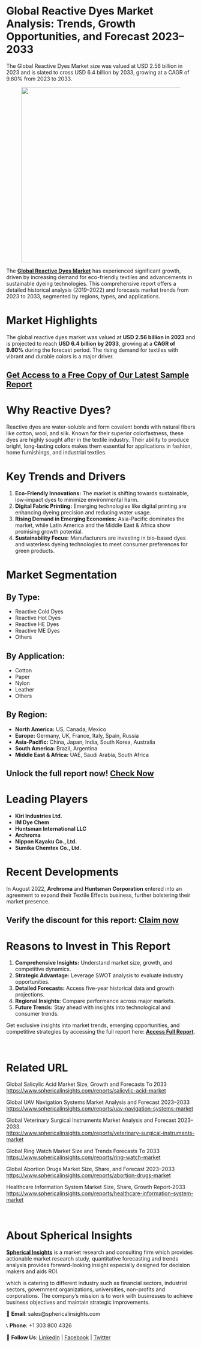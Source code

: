 <h1 id="5bb2" class="pw-post-title fo fp fq bf fr fs ft fu fv fw fx fy fz ga gb gc gd ge gf gg gh gi gj gk gl gm gn go gp gq bk" data-testid="storyTitle" data-selectable-paragraph="">Global Reactive Dyes Market Analysis: Trends, Growth Opportunities, and Forecast 2023&ndash;2033</h1>
<div class="fj fk fl fm fn">
<div class="ab cb">
<div class="ci bh ev ew ex ey">
<p id="b595" class="pw-post-body-paragraph lg lh fq li b lj lk ll lm ln lo lp lq lr ls lt lu lv lw lx ly lz ma mb mc md fj bk" data-selectable-paragraph="">The Global Reactive Dyes Market size was valued at USD 2.56 billion in 2023 and is slated to cross USD 6.4 billion by 2033, growing at a CAGR of 9.60% from 2023 to 2033.</p>
<figure class="mh mi mj mk ml mm me mf paragraph-image">
<div class="mn mo ed mp bh mq" tabindex="0">
<div class="me mf mg"><picture><source srcset="https://miro.medium.com/v2/resize:fit:640/format:webp/1*6AIJUqoawki34k-Rdm1MbA.jpeg 640w, https://miro.medium.com/v2/resize:fit:720/format:webp/1*6AIJUqoawki34k-Rdm1MbA.jpeg 720w, https://miro.medium.com/v2/resize:fit:750/format:webp/1*6AIJUqoawki34k-Rdm1MbA.jpeg 750w, https://miro.medium.com/v2/resize:fit:786/format:webp/1*6AIJUqoawki34k-Rdm1MbA.jpeg 786w, https://miro.medium.com/v2/resize:fit:828/format:webp/1*6AIJUqoawki34k-Rdm1MbA.jpeg 828w, https://miro.medium.com/v2/resize:fit:1100/format:webp/1*6AIJUqoawki34k-Rdm1MbA.jpeg 1100w, https://miro.medium.com/v2/resize:fit:1400/format:webp/1*6AIJUqoawki34k-Rdm1MbA.jpeg 1400w" type="image/webp" sizes="(min-resolution: 4dppx) and (max-width: 700px) 50vw, (-webkit-min-device-pixel-ratio: 4) and (max-width: 700px) 50vw, (min-resolution: 3dppx) and (max-width: 700px) 67vw, (-webkit-min-device-pixel-ratio: 3) and (max-width: 700px) 65vw, (min-resolution: 2.5dppx) and (max-width: 700px) 80vw, (-webkit-min-device-pixel-ratio: 2.5) and (max-width: 700px) 80vw, (min-resolution: 2dppx) and (max-width: 700px) 100vw, (-webkit-min-device-pixel-ratio: 2) and (max-width: 700px) 100vw, 700px" /><source srcset="https://miro.medium.com/v2/resize:fit:640/1*6AIJUqoawki34k-Rdm1MbA.jpeg 640w, https://miro.medium.com/v2/resize:fit:720/1*6AIJUqoawki34k-Rdm1MbA.jpeg 720w, https://miro.medium.com/v2/resize:fit:750/1*6AIJUqoawki34k-Rdm1MbA.jpeg 750w, https://miro.medium.com/v2/resize:fit:786/1*6AIJUqoawki34k-Rdm1MbA.jpeg 786w, https://miro.medium.com/v2/resize:fit:828/1*6AIJUqoawki34k-Rdm1MbA.jpeg 828w, https://miro.medium.com/v2/resize:fit:1100/1*6AIJUqoawki34k-Rdm1MbA.jpeg 1100w, https://miro.medium.com/v2/resize:fit:1400/1*6AIJUqoawki34k-Rdm1MbA.jpeg 1400w" sizes="(min-resolution: 4dppx) and (max-width: 700px) 50vw, (-webkit-min-device-pixel-ratio: 4) and (max-width: 700px) 50vw, (min-resolution: 3dppx) and (max-width: 700px) 67vw, (-webkit-min-device-pixel-ratio: 3) and (max-width: 700px) 65vw, (min-resolution: 2.5dppx) and (max-width: 700px) 80vw, (-webkit-min-device-pixel-ratio: 2.5) and (max-width: 700px) 80vw, (min-resolution: 2dppx) and (max-width: 700px) 100vw, (-webkit-min-device-pixel-ratio: 2) and (max-width: 700px) 100vw, 700px" data-testid="og" /><img class="bh ko mr c" src="https://miro.medium.com/v2/resize:fit:945/1*6AIJUqoawki34k-Rdm1MbA.jpeg" alt="" width="700" height="467" /></picture></div>
</div>
</figure>
<p id="4b54" class="pw-post-body-paragraph lg lh fq li b lj lk ll lm ln lo lp lq lr ls lt lu lv lw lx ly lz ma mb mc md fj bk" data-selectable-paragraph="">The&nbsp;<a class="af ms" href="https://www.sphericalinsights.com/reports/reactive-dyes-market" target="_blank" rel="noopener ugc nofollow"><strong class="li fr">Global Reactive Dyes Market</strong></a>&nbsp;has experienced significant growth, driven by increasing demand for eco-friendly textiles and advancements in sustainable dyeing technologies. This comprehensive report offers a detailed historical analysis (2019&ndash;2022) and forecasts market trends from 2023 to 2033, segmented by regions, types, and applications.</p>
<h1 id="c55e" class="mt mu fq bf mv mw mx my mz na nb nc nd ne nf ng nh ni nj nk nl nm nn no np nq bk" data-selectable-paragraph="">Market Highlights</h1>
<p id="e172" class="pw-post-body-paragraph lg lh fq li b lj nr ll lm ln ns lp lq lr nt lt lu lv nu lx ly lz nv mb mc md fj bk" data-selectable-paragraph="">The global reactive dyes market was valued at&nbsp;<strong class="li fr">USD 2.56 billion in 2023</strong>&nbsp;and is projected to reach&nbsp;<strong class="li fr">USD 6.4 billion by 2033</strong>, growing at a&nbsp;<strong class="li fr">CAGR of 9.60%</strong>&nbsp;during the forecast period. The rising demand for textiles with vibrant and durable colors is a major driver.</p>
<h2 id="0b25" class="nw mu fq bf mv nx ny nz mz oa ob oc nd lr od oe of lv og oh oi lz oj ok ol om bk" data-selectable-paragraph=""><a class="af ms" href="https://www.sphericalinsights.com/request-sample/7914" target="_blank" rel="noopener ugc nofollow">Get Access to a Free Copy of Our Latest Sample Report</a></h2>
<h1 id="de99" class="mt mu fq bf mv mw mx my mz na nb nc nd ne nf ng nh ni nj nk nl nm nn no np nq bk" data-selectable-paragraph="">Why Reactive Dyes?</h1>
<p id="e2a1" class="pw-post-body-paragraph lg lh fq li b lj nr ll lm ln ns lp lq lr nt lt lu lv nu lx ly lz nv mb mc md fj bk" data-selectable-paragraph="">Reactive dyes are water-soluble and form covalent bonds with natural fibers like cotton, wool, and silk. Known for their superior colorfastness, these dyes are highly sought after in the textile industry. Their ability to produce bright, long-lasting colors makes them essential for applications in fashion, home furnishings, and industrial textiles.</p>
<h1 id="b0d7" class="mt mu fq bf mv mw mx my mz na nb nc nd ne nf ng nh ni nj nk nl nm nn no np nq bk" data-selectable-paragraph="">Key Trends and Drivers</h1>
<ol class="">
<li id="ae3a" class="lg lh fq li b lj nr ll lm ln ns lp lq lr nt lt lu lv nu lx ly lz nv mb mc md on oo op bk" data-selectable-paragraph=""><strong class="li fr">Eco-Friendly Innovations:</strong>&nbsp;The market is shifting towards sustainable, low-impact dyes to minimize environmental harm.</li>
<li id="e2dc" class="lg lh fq li b lj oq ll lm ln or lp lq lr os lt lu lv ot lx ly lz ou mb mc md on oo op bk" data-selectable-paragraph=""><strong class="li fr">Digital Fabric Printing:</strong>&nbsp;Emerging technologies like digital printing are enhancing dyeing precision and reducing water usage.</li>
<li id="c8be" class="lg lh fq li b lj oq ll lm ln or lp lq lr os lt lu lv ot lx ly lz ou mb mc md on oo op bk" data-selectable-paragraph=""><strong class="li fr">Rising Demand in Emerging Economies:</strong>&nbsp;Asia-Pacific dominates the market, while Latin America and the Middle East &amp; Africa show promising growth potential.</li>
<li id="a1b3" class="lg lh fq li b lj oq ll lm ln or lp lq lr os lt lu lv ot lx ly lz ou mb mc md on oo op bk" data-selectable-paragraph=""><strong class="li fr">Sustainability Focus:</strong>&nbsp;Manufacturers are investing in bio-based dyes and waterless dyeing technologies to meet consumer preferences for green products.</li>
</ol>
<h1 id="67e8" class="mt mu fq bf mv mw mx my mz na nb nc nd ne nf ng nh ni nj nk nl nm nn no np nq bk" data-selectable-paragraph="">Market Segmentation</h1>
<h2 id="d789" class="nw mu fq bf mv nx ny nz mz oa ob oc nd lr od oe of lv og oh oi lz oj ok ol om bk" data-selectable-paragraph="">By Type:</h2>
<ul class="">
<li id="5525" class="lg lh fq li b lj nr ll lm ln ns lp lq lr nt lt lu lv nu lx ly lz nv mb mc md ov oo op bk" data-selectable-paragraph="">Reactive Cold Dyes</li>
<li id="5778" class="lg lh fq li b lj oq ll lm ln or lp lq lr os lt lu lv ot lx ly lz ou mb mc md ov oo op bk" data-selectable-paragraph="">Reactive Hot Dyes</li>
<li id="ed69" class="lg lh fq li b lj oq ll lm ln or lp lq lr os lt lu lv ot lx ly lz ou mb mc md ov oo op bk" data-selectable-paragraph="">Reactive HE Dyes</li>
<li id="f324" class="lg lh fq li b lj oq ll lm ln or lp lq lr os lt lu lv ot lx ly lz ou mb mc md ov oo op bk" data-selectable-paragraph="">Reactive ME Dyes</li>
<li id="98d2" class="lg lh fq li b lj oq ll lm ln or lp lq lr os lt lu lv ot lx ly lz ou mb mc md ov oo op bk" data-selectable-paragraph="">Others</li>
</ul>
<h2 id="e18b" class="nw mu fq bf mv nx ny nz mz oa ob oc nd lr od oe of lv og oh oi lz oj ok ol om bk" data-selectable-paragraph="">By Application:</h2>
<ul class="">
<li id="5851" class="lg lh fq li b lj nr ll lm ln ns lp lq lr nt lt lu lv nu lx ly lz nv mb mc md ov oo op bk" data-selectable-paragraph="">Cotton</li>
<li id="e0ef" class="lg lh fq li b lj oq ll lm ln or lp lq lr os lt lu lv ot lx ly lz ou mb mc md ov oo op bk" data-selectable-paragraph="">Paper</li>
<li id="a54d" class="lg lh fq li b lj oq ll lm ln or lp lq lr os lt lu lv ot lx ly lz ou mb mc md ov oo op bk" data-selectable-paragraph="">Nylon</li>
<li id="e589" class="lg lh fq li b lj oq ll lm ln or lp lq lr os lt lu lv ot lx ly lz ou mb mc md ov oo op bk" data-selectable-paragraph="">Leather</li>
<li id="b452" class="lg lh fq li b lj oq ll lm ln or lp lq lr os lt lu lv ot lx ly lz ou mb mc md ov oo op bk" data-selectable-paragraph="">Others</li>
</ul>
<h2 id="64b7" class="nw mu fq bf mv nx ny nz mz oa ob oc nd lr od oe of lv og oh oi lz oj ok ol om bk" data-selectable-paragraph="">By Region:</h2>
<ul class="">
<li id="7f41" class="lg lh fq li b lj nr ll lm ln ns lp lq lr nt lt lu lv nu lx ly lz nv mb mc md ov oo op bk" data-selectable-paragraph=""><strong class="li fr">North America:</strong>&nbsp;US, Canada, Mexico</li>
<li id="792d" class="lg lh fq li b lj oq ll lm ln or lp lq lr os lt lu lv ot lx ly lz ou mb mc md ov oo op bk" data-selectable-paragraph=""><strong class="li fr">Europe:</strong>&nbsp;Germany, UK, France, Italy, Spain, Russia</li>
<li id="705c" class="lg lh fq li b lj oq ll lm ln or lp lq lr os lt lu lv ot lx ly lz ou mb mc md ov oo op bk" data-selectable-paragraph=""><strong class="li fr">Asia-Pacific:</strong>&nbsp;China, Japan, India, South Korea, Australia</li>
<li id="1ed6" class="lg lh fq li b lj oq ll lm ln or lp lq lr os lt lu lv ot lx ly lz ou mb mc md ov oo op bk" data-selectable-paragraph=""><strong class="li fr">South America:</strong>&nbsp;Brazil, Argentina</li>
<li id="f51e" class="lg lh fq li b lj oq ll lm ln or lp lq lr os lt lu lv ot lx ly lz ou mb mc md ov oo op bk" data-selectable-paragraph=""><strong class="li fr">Middle East &amp; Africa:</strong>&nbsp;UAE, Saudi Arabia, South Africa</li>
</ul>
<h2 id="73b8" class="nw mu fq bf mv nx ny nz mz oa ob oc nd lr od oe of lv og oh oi lz oj ok ol om bk" data-selectable-paragraph="">Unlock the full report now!&nbsp;<a class="af ms" href="https://www.sphericalinsights.com/reports/reactive-dyes-market" target="_blank" rel="noopener ugc nofollow">Check Now</a></h2>
<h1 id="0737" class="mt mu fq bf mv mw mx my mz na nb nc nd ne nf ng nh ni nj nk nl nm nn no np nq bk" data-selectable-paragraph="">Leading Players</h1>
<ul class="">
<li id="7180" class="lg lh fq li b lj nr ll lm ln ns lp lq lr nt lt lu lv nu lx ly lz nv mb mc md ov oo op bk" data-selectable-paragraph=""><strong class="li fr">Kiri Industries Ltd.</strong></li>
<li id="6b53" class="lg lh fq li b lj oq ll lm ln or lp lq lr os lt lu lv ot lx ly lz ou mb mc md ov oo op bk" data-selectable-paragraph=""><strong class="li fr">IM Dye Chem</strong></li>
<li id="6e81" class="lg lh fq li b lj oq ll lm ln or lp lq lr os lt lu lv ot lx ly lz ou mb mc md ov oo op bk" data-selectable-paragraph=""><strong class="li fr">Huntsman International LLC</strong></li>
<li id="16cd" class="lg lh fq li b lj oq ll lm ln or lp lq lr os lt lu lv ot lx ly lz ou mb mc md ov oo op bk" data-selectable-paragraph=""><strong class="li fr">Archroma</strong></li>
<li id="7e79" class="lg lh fq li b lj oq ll lm ln or lp lq lr os lt lu lv ot lx ly lz ou mb mc md ov oo op bk" data-selectable-paragraph=""><strong class="li fr">Nippon Kayaku Co., Ltd.</strong></li>
<li id="c6ca" class="lg lh fq li b lj oq ll lm ln or lp lq lr os lt lu lv ot lx ly lz ou mb mc md ov oo op bk" data-selectable-paragraph=""><strong class="li fr">Sumika Chemtex Co., Ltd.</strong></li>
</ul>
<h1 id="eb65" class="mt mu fq bf mv mw mx my mz na nb nc nd ne nf ng nh ni nj nk nl nm nn no np nq bk" data-selectable-paragraph="">Recent Developments</h1>
<p id="832b" class="pw-post-body-paragraph lg lh fq li b lj nr ll lm ln ns lp lq lr nt lt lu lv nu lx ly lz nv mb mc md fj bk" data-selectable-paragraph="">In August 2022,&nbsp;<strong class="li fr">Archroma</strong>&nbsp;and&nbsp;<strong class="li fr">Huntsman Corporation</strong>&nbsp;entered into an agreement to expand their Textile Effects business, further bolstering their market presence.</p>
<h2 id="b863" class="nw mu fq bf mv nx ny nz mz oa ob oc nd lr od oe of lv og oh oi lz oj ok ol om bk" data-selectable-paragraph="">Verify the discount for this report:&nbsp;<a class="af ms" href="https://www.sphericalinsights.com/request-discount/7914" target="_blank" rel="noopener ugc nofollow">Claim now</a></h2>
<h1 id="d49a" class="mt mu fq bf mv mw mx my mz na nb nc nd ne nf ng nh ni nj nk nl nm nn no np nq bk" data-selectable-paragraph="">Reasons to Invest in This Report</h1>
<ol class="">
<li id="1adf" class="lg lh fq li b lj nr ll lm ln ns lp lq lr nt lt lu lv nu lx ly lz nv mb mc md on oo op bk" data-selectable-paragraph=""><strong class="li fr">Comprehensive Insights:</strong>&nbsp;Understand market size, growth, and competitive dynamics.</li>
<li id="ca91" class="lg lh fq li b lj oq ll lm ln or lp lq lr os lt lu lv ot lx ly lz ou mb mc md on oo op bk" data-selectable-paragraph=""><strong class="li fr">Strategic Advantage:</strong>&nbsp;Leverage SWOT analysis to evaluate industry opportunities.</li>
<li id="aafd" class="lg lh fq li b lj oq ll lm ln or lp lq lr os lt lu lv ot lx ly lz ou mb mc md on oo op bk" data-selectable-paragraph=""><strong class="li fr">Detailed Forecasts:</strong>&nbsp;Access five-year historical data and growth projections.</li>
<li id="9a64" class="lg lh fq li b lj oq ll lm ln or lp lq lr os lt lu lv ot lx ly lz ou mb mc md on oo op bk" data-selectable-paragraph=""><strong class="li fr">Regional Insights:</strong>&nbsp;Compare performance across major markets.</li>
<li id="b2fd" class="lg lh fq li b lj oq ll lm ln or lp lq lr os lt lu lv ot lx ly lz ou mb mc md on oo op bk" data-selectable-paragraph=""><strong class="li fr">Future Trends:</strong>&nbsp;Stay ahead with insights into technological and consumer trends.</li>
</ol>
<p id="865b" class="pw-post-body-paragraph lg lh fq li b lj lk ll lm ln lo lp lq lr ls lt lu lv lw lx ly lz ma mb mc md fj bk" data-selectable-paragraph="">Get exclusive insights into market trends, emerging opportunities, and competitive strategies by accessing the full report here:&nbsp;<a class="af ms" href="https://www.sphericalinsights.com/reports/reactive-dyes-market" target="_blank" rel="noopener ugc nofollow"><strong class="li fr">Access Full Report</strong></a>.</p>
</div>
</div>
</div>
<div class="ab cb ow ox oy oz">&nbsp;</div>
<div class="fj fk fl fm fn">
<div class="ab cb">
<div class="ci bh ev ew ex ey">
<h1 id="318b" class="mt mu fq bf mv mw pe my mz na pf nc nd ne pg ng nh ni ph nk nl nm pi no np nq bk" data-selectable-paragraph="">Related URL</h1>
<p id="68db" class="pw-post-body-paragraph lg lh fq li b lj nr ll lm ln ns lp lq lr nt lt lu lv nu lx ly lz nv mb mc md fj bk" data-selectable-paragraph="">Global Salicylic Acid Market Size, Growth and Forecasts To 2033<br /><a class="af ms" href="https://www.sphericalinsights.com/reports/salicylic-acid-market" target="_blank" rel="noopener ugc nofollow">https://www.sphericalinsights.com/reports/salicylic-acid-market</a></p>
<p id="a06d" class="pw-post-body-paragraph lg lh fq li b lj lk ll lm ln lo lp lq lr ls lt lu lv lw lx ly lz ma mb mc md fj bk" data-selectable-paragraph="">Global UAV Navigation Systems Market Analysis and Forecast 2023&ndash;2033<br /><a class="af ms" href="https://www.sphericalinsights.com/reports/uav-navigation-systems-market" target="_blank" rel="noopener ugc nofollow">https://www.sphericalinsights.com/reports/uav-navigation-systems-market</a></p>
<p id="05db" class="pw-post-body-paragraph lg lh fq li b lj lk ll lm ln lo lp lq lr ls lt lu lv lw lx ly lz ma mb mc md fj bk" data-selectable-paragraph="">Global Veterinary Surgical Instruments Market Analysis and Forecast 2023&ndash;2033.<br /><a class="af ms" href="https://www.sphericalinsights.com/reports/veterinary-surgical-instruments-market" target="_blank" rel="noopener ugc nofollow">https://www.sphericalinsights.com/reports/veterinary-surgical-instruments-market</a></p>
<p id="6374" class="pw-post-body-paragraph lg lh fq li b lj lk ll lm ln lo lp lq lr ls lt lu lv lw lx ly lz ma mb mc md fj bk" data-selectable-paragraph="">Global Ring Watch Market Size and Trends Forecasts To 2033<br /><a class="af ms" href="https://www.sphericalinsights.com/reports/ring-watch-market" target="_blank" rel="noopener ugc nofollow">https://www.sphericalinsights.com/reports/ring-watch-market</a></p>
<p id="7ca2" class="pw-post-body-paragraph lg lh fq li b lj lk ll lm ln lo lp lq lr ls lt lu lv lw lx ly lz ma mb mc md fj bk" data-selectable-paragraph="">Global Abortion Drugs Market Size, Share, and Forecast 2023&ndash;2033<br /><a class="af ms" href="https://www.sphericalinsights.com/reports/abortion-drugs-market" target="_blank" rel="noopener ugc nofollow">https://www.sphericalinsights.com/reports/abortion-drugs-market</a></p>
<p id="ce1b" class="pw-post-body-paragraph lg lh fq li b lj lk ll lm ln lo lp lq lr ls lt lu lv lw lx ly lz ma mb mc md fj bk" data-selectable-paragraph="">Healthcare Information System Market Size, Share, Growth Report-2033<br /><a class="af ms" href="https://www.sphericalinsights.com/reports/healthcare-information-system-market" target="_blank" rel="noopener ugc nofollow">https://www.sphericalinsights.com/reports/healthcare-information-system-market</a></p>
</div>
</div>
</div>
<div class="ab cb ow ox oy oz">&nbsp;</div>
<div class="fj fk fl fm fn">
<div class="ab cb">
<div class="ci bh ev ew ex ey">
<h1 id="f47a" class="mt mu fq bf mv mw pe my mz na pf nc nd ne pg ng nh ni ph nk nl nm pi no np nq bk" data-selectable-paragraph="">About Spherical Insights</h1>
<p id="c6d6" class="pw-post-body-paragraph lg lh fq li b lj nr ll lm ln ns lp lq lr nt lt lu lv nu lx ly lz nv mb mc md fj bk" data-selectable-paragraph=""><a class="af ms" href="https://www.sphericalinsights.com/" target="_blank" rel="noopener ugc nofollow"><strong class="li fr">Spherical Insights</strong></a>&nbsp;is a market research and consulting firm which provides actionable market research study, quantitative forecasting and trends analysis provides forward-looking insight especially designed for decision makers and aids ROI.</p>
<p id="c2d9" class="pw-post-body-paragraph lg lh fq li b lj lk ll lm ln lo lp lq lr ls lt lu lv lw lx ly lz ma mb mc md fj bk" data-selectable-paragraph="">which is catering to different industry such as financial sectors, industrial sectors, government organizations, universities, non-profits and corporations. The company&rsquo;s mission is to work with businesses to achieve business objectives and maintain strategic improvements.</p>
<p id="a0a3" class="pw-post-body-paragraph lg lh fq li b lj lk ll lm ln lo lp lq lr ls lt lu lv lw lx ly lz ma mb mc md fj bk" data-selectable-paragraph="">📧&nbsp;<strong class="li fr">Email</strong>: sales@sphericalinsights.com</p>
<p id="8c5a" class="pw-post-body-paragraph lg lh fq li b lj lk ll lm ln lo lp lq lr ls lt lu lv lw lx ly lz ma mb mc md fj bk" data-selectable-paragraph="">📞&nbsp;<strong class="li fr">Phone</strong>: +1 303 800 4326</p>
<p id="b735" class="pw-post-body-paragraph lg lh fq li b lj lk ll lm ln lo lp lq lr ls lt lu lv lw lx ly lz ma mb mc md fj bk" data-selectable-paragraph="">🔗&nbsp;<strong class="li fr">Follow Us</strong>:&nbsp;<a class="af ms" href="https://www.linkedin.com/company/spherical-insight/" target="_blank" rel="noopener ugc nofollow">LinkedIn</a>&nbsp;|&nbsp;<a class="af ms" href="https://www.facebook.com/sphericalinsights22" target="_blank" rel="noopener ugc nofollow">Facebook</a>&nbsp;|&nbsp;<a class="af ms" href="https://twitter.com/SInsights_US" target="_blank" rel="noopener ugc nofollow">Twitter</a></p>
</div>
</div>
</div>
